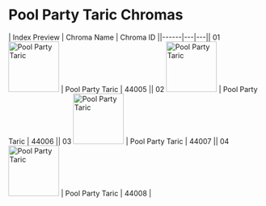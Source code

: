 # Pool Party Taric Chromas

| Index  Preview | Chroma Name | Chroma ID ||------|---|---|| 01  <img src='https://raw.communitydragon.org/latest/plugins/rcp-be-lol-game-data/global/default/v1/champion-chroma-images/44/44005.png' alt='Pool Party Taric' width='100'> | Pool Party Taric | 44005 || 02  <img src='https://raw.communitydragon.org/latest/plugins/rcp-be-lol-game-data/global/default/v1/champion-chroma-images/44/44006.png' alt='Pool Party Taric' width='100'> | Pool Party Taric | 44006 || 03  <img src='https://raw.communitydragon.org/latest/plugins/rcp-be-lol-game-data/global/default/v1/champion-chroma-images/44/44007.png' alt='Pool Party Taric' width='100'> | Pool Party Taric | 44007 || 04  <img src='https://raw.communitydragon.org/latest/plugins/rcp-be-lol-game-data/global/default/v1/champion-chroma-images/44/44008.png' alt='Pool Party Taric' width='100'> | Pool Party Taric | 44008 |